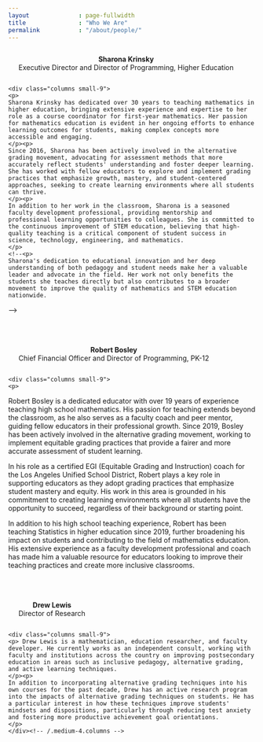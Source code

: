 ```yaml
---
layout              : page-fullwidth
title               : "Who We Are"
permalink           : "/about/people/"
---
```


<div class="row">
    <div class="columns small-3">
      <img src="{{ site.urlimg }}people/krinsky.jpg" alt="">
      <p align="center"><strong>Sharona Krinsky</strong> <br>
      Executive Director and Director of Programming, Higher Education
      </p>
    </div>

    <div class="columns small-9">
    <p>
    Sharona Krinsky has dedicated over 30 years to teaching mathematics in higher education, bringing extensive experience and expertise to her role as a course coordinator for first-year mathematics. Her passion for mathematics education is evident in her ongoing efforts to enhance learning outcomes for students, making complex concepts more accessible and engaging. 
    </p><p>
    Since 2016, Sharona has been actively involved in the alternative grading movement, advocating for assessment methods that more accurately reflect students' understanding and foster deeper learning. She has worked with fellow educators to explore and implement grading practices that emphasize growth, mastery, and student-centered approaches, seeking to create learning environments where all students can thrive.
    </p><p>
    In addition to her work in the classroom, Sharona is a seasoned faculty development professional, providing mentorship and professional learning opportunities to colleagues. She is committed to the continuous improvement of STEM education, believing that high-quality teaching is a critical component of student success in science, technology, engineering, and mathematics. 
    </p>
    <!--<p>
    Sharona's dedication to educational innovation and her deep understanding of both pedagogy and student needs make her a valuable leader and advocate in the field. Her work not only benefits the students she teaches directly but also contributes to a broader movement to improve the quality of mathematics and STEM education nationwide.
</p>-->
    </div>
</div>

<div class="row" style="margin-top:50px;">
    <div class="columns small-3">
      <img src="{{ site.urlimg }}people/bosley.jpg" alt="">
      <p align="center"><strong>Robert Bosley</strong>
      <br>
      Chief Financial Officer and Director of Programming, PK-12
      </p>
    </div>

    <div class="columns small-9">
    <p>
Robert Bosley is a dedicated educator with over 19 years of experience teaching high school mathematics. His passion for teaching extends beyond the classroom, as he also serves as a faculty coach and peer mentor, guiding fellow educators in their professional growth. Since 2019, Bosley has been actively involved in the alternative grading movement, working to implement equitable grading practices that provide a fairer and more accurate assessment of student learning.
</p><p>
In his role as a certified EGI (Equitable Grading and Instruction) coach for the Los Angeles Unified School District, Robert plays a key role in supporting educators as they adopt grading practices that emphasize student mastery and equity. His work in this area is grounded in his commitment to creating learning environments where all students have the opportunity to succeed, regardless of their background or starting point.
</p><p>
In addition to his high school teaching experience, Robert has been teaching Statistics in higher education since 2019, further broadening his impact on students and contributing to the field of mathematics education. His extensive experience as a faculty development professional and coach has made him a valuable resource for educators looking to improve their teaching practices and create more inclusive classrooms.
</p>
    </div><!-- /.medium-4.columns -->  
</div>

<div class="row" style="margin-top:50px;">
    <div class="columns small-3">
      <img src="{{ site.urlimg }}people/lewis.jpg" alt="">
      <p align="center"><strong>Drew Lewis</strong>
      <br>
      Director of Research
      </p>
    </div>

    <div class="columns small-9">
    <p> Drew Lewis is a mathematician, education researcher, and faculty developer. He currently works as an independent consult, working with faculty and institutions across the country on improving postsecondary education in areas such as inclusive pedagogy, alternative grading, and active learning techniques.
    </p><p>
    In addition to incorporating alternative grading techniques into his own courses for the past decade, Drew has an active research program into the impacts of alternative grading techniques on students. He has a particular interest in how these techniques improve students' mindsets and dispositions, particularly through reducing test anxiety and fostering more productive achievement goal orientations.
    </p>
    </div><!-- /.medium-4.columns -->  
</div>
